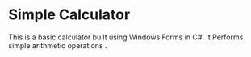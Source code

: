 # Simple Calculator
This is a basic calculator built using Windows Forms in C#. It Performs simple arithmetic operations .
